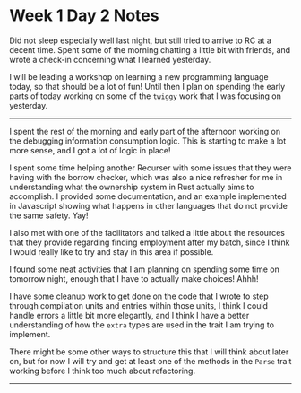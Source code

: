 # Week 1 Day 2 Notes

Did not sleep especially well last night, but still tried to arrive to RC
at a decent time. Spent some of the morning chatting a little bit with
friends, and wrote a check-in concerning what I learned yesterday.

I will be leading a workshop on learning a new programming language today,
so that should be a lot of fun! Until then I plan on spending the early
parts of today working on some of the `twiggy` work that I was focusing on
yesterday.

---

I spent the rest of the morning and early part of the afternoon working on
the debugging information consumption logic. This is starting to make a lot
more sense, and I got a lot of logic in place!

I spent some time helping another Recurser with some issues that they were
having with the borrow checker, which was also a nice refresher for me in
understanding what the ownership system in Rust actually aims to accomplish.
I provided some documentation, and an example implemented in Javascript showing
what happens in other languages that do not provide the same safety. Yay!

I also met with one of the facilitators and talked a little about the resources
that they provide regarding finding employment after my batch, since I think
I would really like to try and stay in this area if possible.

I found some neat activities that I am planning on spending some time on
tomorrow night, enough that I have to actually make choices! Ahhh!

I have some cleanup work to get done on the code that I wrote to step through
compilation units and entries within those units, I think I could handle errors
a little bit more elegantly, and I think I have a better understanding of how
the `extra` types are used in the trait I am trying to implement.

There might be some other ways to structure this that I will think about later
on, but for now I will try and get at least one of the methods in the `Parse`
trait working before I think too much about refactoring.

---

